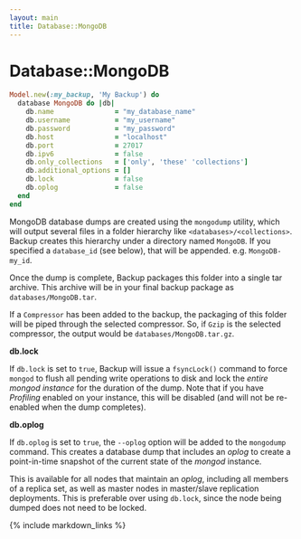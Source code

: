 ```yaml
---
layout: main
title: Database::MongoDB
---
```


Database::MongoDB
=================

``` rb
Model.new(:my_backup, 'My Backup') do
  database MongoDB do |db|
    db.name               = "my_database_name"
    db.username           = "my_username"
    db.password           = "my_password"
    db.host               = "localhost"
    db.port               = 27017
    db.ipv6               = false
    db.only_collections   = ['only', 'these' 'collections']
    db.additional_options = []
    db.lock               = false
    db.oplog              = false
  end
end
```

MongoDB database dumps are created using the `mongodump` utility, which will output several files in a folder hierarchy
like `<databases>/<collections>`. Backup creates this hierarchy under a directory named `MongoDB`. If you specified a
`database_id` (see below), that will be appended. e.g. `MongoDB-my_id`.

Once the dump is complete, Backup packages this folder into a single tar archive. This archive will be in your final
backup package as `databases/MongoDB.tar`.

If a `Compressor` has been added to the backup, the packaging of this folder will be piped through
the selected compressor. So, if `Gzip` is the selected compressor, the output would be `databases/MongoDB.tar.gz`.


**db.lock**

If `db.lock` is set to `true`, Backup will issue a `fsyncLock()` command to force `mongod` to flush all pending
write operations to disk and lock the _entire mongod instance_ for the duration of the dump. Note that if you
have _Profiling_ enabled on your instance, this will be disabled (and will not be re-enabled when the dump completes).

**db.oplog**

If `db.oplog` is set to `true`, the `--oplog` option will be added to the `mongodump` command. This creates a
database dump that includes an _oplog_ to create a point-in-time snapshot of the current state of the _mongod_ instance.

This is available for all nodes that maintain an _oplog_, including all members of a replica set, as well as master
nodes in master/slave replication deployments. This is preferable over using `db.lock`, since the node being dumped does
not need to be locked.

{% include markdown_links %}
